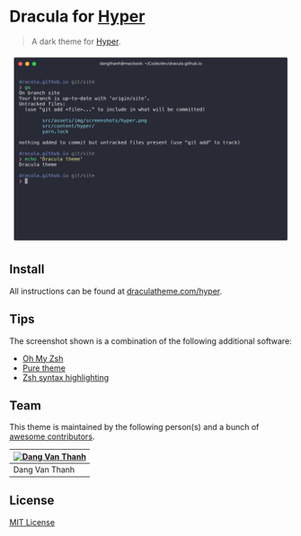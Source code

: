# Dracula for [Hyper](https://hyper.is)

> A dark theme for [Hyper](https://hyper.is).

![Screenshot](screenshot.png)

## Install

All instructions can be found at [draculatheme.com/hyper](https://draculatheme.com/hyper).

## Tips

The screenshot shown is a combination of the following additional software:

- [Oh My Zsh](https://github.com/robbyrussell/oh-my-zsh)
- [Pure theme](https://github.com/sindresorhus/pure)
- [Zsh syntax highlighting](https://github.com/zsh-users/zsh-syntax-highlighting)

## Team

This theme is maintained by the following person(s) and a bunch of [awesome contributors](https://github.com/dracula/template/graphs/contributors).

[![Dang Van Thanh](https://avatars2.githubusercontent.com/u/2674850?v=3&s=70)](https://github.com/dangvanthanh) |
--- | 
Dang Van Thanh | 

## License

[MIT License](./LICENSE)
